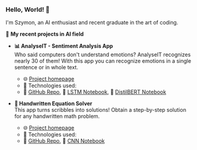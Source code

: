 ### Hello, World! 👋 
I'm Szymon, an AI enthusiast and recent graduate in the art of coding.

🚀 **My recent projects in AI field**
- **📊 AnalyseIT - Sentiment Analysis App**   
 Who said computers don't understand emotions? AnalyseIT recognizes nearly 30 of them!  With this app you can recognize emotions in a single sentence or in whole text.
  - 🌐 [Project homepage](https://analyseit.onrender.com/)
  - 🔢 Technologies used: 
  - 📁 [GitHub Repo](https://github.com/szymon8576/AnalyseIT), 📘 [LSTM Notebook](https://colab.research.google.com/drive/1bwBMnJFGU2RCaIVwUoTuAzc92nFKcTnu?usp=sharing), 📘 [DistilBERT Notebook](https://colab.research.google.com/drive/1bwBMnJFGU2RCaIVwUoTuAzc92nFKcTnu?usp=sharing)
 
- **📝 Handwritten Equation Solver**  
  This app turns scribbles into solutions!  Obtain a step-by-step solution for any handwritten math problem.
  - 🌐 [Project homepage](https://eqsolver.onrender.com/)
  - 🔢 Technologies used:
  - 📁 [GitHub Repo](https://github.com/szymon8576/HandwrittenEquationSolver), 📘 [CNN Notebook]()



<!--
**szymon8576/szymon8576** is a ✨ _special_ ✨ repository because its `README.md` (this file) appears on your GitHub profile.

Here are some ideas to get you started:

- 🔭 I’m currently working on ...
- 🌱 I’m currently learning ...
- 👯 I’m looking to collaborate on ...
- 🤔 I’m looking for help with ...
- 💬 Ask me about ...
- 📫 How to reach me: ...
- 😄 Pronouns: ...
- ⚡ Fun fact: ...
-->
